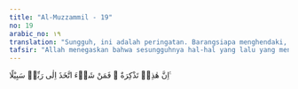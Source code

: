 ```yaml
---
title: "Al-Muzzammil - 19"
no: 19
arabic_no: ١٩
translation: "Sungguh, ini adalah peringatan. Barangsiapa menghendaki, niscaya dia mengambil jalan (yang lurus) kepada Tuhannya."
tafsir: "Allah menegaskan bahwa sesungguhnya hal-hal yang lalu yang mengungkapkan berbagai hal tentang siksaan yang disediakan Allah bagi orang yang mendustakan-Nya, dan bahwa manusia tidak dapat menyelamatkan diri dari azab-Nya, merupakan pengajaran atau peringatan, khususnya bagi orang yang ingin kembali kepada jalan Tuhannya.\n\nMenempuh jalan kepada Tuhan berarti mengimani-Nya, mengerjakan perbuatan yang bersifat menaati-Nya, serta menundukkan diri kepada-Nya. Itulah upaya seseorang untuk mencapai mardhatillah (keridaan Allah). Itulah jalan hidup yang lurus dan kokoh."
---
```

اِنَّ هٰذِهٖ تَذْكِرَةٌ ۚ فَمَنْ شَاۤءَ اتَّخَذَ اِلٰى رَبِّهٖ سَبِيْلًا ࣖ 